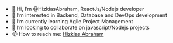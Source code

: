 - 👋 Hi, I’m @HizkiasAbraham, ReactJs/Nodejs developer
- 👀 I’m interested in Backend, Database and DevOps development
- 🌱 I’m currently learning Agile Project Management
- 💞️ I’m looking to collaborate on javascript/Nodejs projects
- 📫 How to reach me: [Hizkias Abraham](https://www.upwork.com/fl/~014c1a72d54e721ce8)

<!---
HizkiasAbraham/HizkiasAbraham is a ✨ special ✨ repository because its `README.md` (this file) appears on your GitHub profile.
You can click the Preview link to take a look at your changes.
--->
